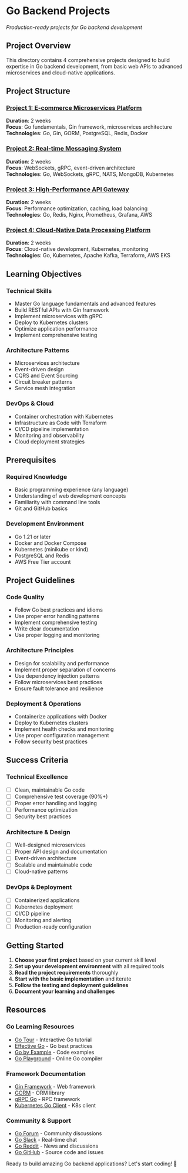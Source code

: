 # Go Backend Projects
*Production-ready projects for Go backend development*

## Project Overview
This directory contains 4 comprehensive projects designed to build expertise in Go backend development, from basic web APIs to advanced microservices and cloud-native applications.

## Project Structure

### [Project 1: E-commerce Microservices Platform](./Project_1_E_Commerce_Microservices.html)
**Duration**: 2 weeks  
**Focus**: Go fundamentals, Gin framework, microservices architecture  
**Technologies**: Go, Gin, GORM, PostgreSQL, Redis, Docker

### [Project 2: Real-time Messaging System](./Project_2_Real_Time_Messaging.html)
**Duration**: 2 weeks  
**Focus**: WebSockets, gRPC, event-driven architecture  
**Technologies**: Go, WebSockets, gRPC, NATS, MongoDB, Kubernetes

### [Project 3: High-Performance API Gateway](./Project_3_API_Gateway.html)
**Duration**: 2 weeks  
**Focus**: Performance optimization, caching, load balancing  
**Technologies**: Go, Redis, Nginx, Prometheus, Grafana, AWS

### [Project 4: Cloud-Native Data Processing Platform](./Project_4_Data_Processing.html)
**Duration**: 2 weeks  
**Focus**: Cloud-native development, Kubernetes, monitoring  
**Technologies**: Go, Kubernetes, Apache Kafka, Terraform, AWS EKS

## Learning Objectives

### **Technical Skills**
- Master Go language fundamentals and advanced features
- Build RESTful APIs with Gin framework
- Implement microservices with gRPC
- Deploy to Kubernetes clusters
- Optimize application performance
- Implement comprehensive testing

### **Architecture Patterns**
- Microservices architecture
- Event-driven design
- CQRS and Event Sourcing
- Circuit breaker patterns
- Service mesh integration

### **DevOps & Cloud**
- Container orchestration with Kubernetes
- Infrastructure as Code with Terraform
- CI/CD pipeline implementation
- Monitoring and observability
- Cloud deployment strategies

## Prerequisites

### **Required Knowledge**
- Basic programming experience (any language)
- Understanding of web development concepts
- Familiarity with command line tools
- Git and GitHub basics

### **Development Environment**
- Go 1.21 or later
- Docker and Docker Compose
- Kubernetes (minikube or kind)
- PostgreSQL and Redis
- AWS Free Tier account

## Project Guidelines

### **Code Quality**
- Follow Go best practices and idioms
- Use proper error handling patterns
- Implement comprehensive testing
- Write clear documentation
- Use proper logging and monitoring

### **Architecture Principles**
- Design for scalability and performance
- Implement proper separation of concerns
- Use dependency injection patterns
- Follow microservices best practices
- Ensure fault tolerance and resilience

### **Deployment & Operations**
- Containerize applications with Docker
- Deploy to Kubernetes clusters
- Implement health checks and monitoring
- Use proper configuration management
- Follow security best practices

## Success Criteria

### **Technical Excellence**
- [ ] Clean, maintainable Go code
- [ ] Comprehensive test coverage (90%+)
- [ ] Proper error handling and logging
- [ ] Performance optimization
- [ ] Security best practices

### **Architecture & Design**
- [ ] Well-designed microservices
- [ ] Proper API design and documentation
- [ ] Event-driven architecture
- [ ] Scalable and maintainable code
- [ ] Cloud-native patterns

### **DevOps & Deployment**
- [ ] Containerized applications
- [ ] Kubernetes deployment
- [ ] CI/CD pipeline
- [ ] Monitoring and alerting
- [ ] Production-ready configuration

## Getting Started

1. **Choose your first project** based on your current skill level
2. **Set up your development environment** with all required tools
3. **Read the project requirements** thoroughly
4. **Start with the basic implementation** and iterate
5. **Follow the testing and deployment guidelines**
6. **Document your learning and challenges**

## Resources

### **Go Learning Resources**
- [Go Tour](https://tour.golang.org/) - Interactive Go tutorial
- [Effective Go](https://golang.org/doc/effective_go.html) - Go best practices
- [Go by Example](https://gobyexample.com/) - Code examples
- [Go Playground](https://play.golang.org/) - Online Go compiler

### **Framework Documentation**
- [Gin Framework](https://gin-gonic.com/docs/) - Web framework
- [GORM](https://gorm.io/docs/) - ORM library
- [gRPC Go](https://grpc.io/docs/languages/go/) - RPC framework
- [Kubernetes Go Client](https://github.com/kubernetes/client-go) - K8s client

### **Community & Support**
- [Go Forum](https://forum.golangbridge.org/) - Community discussions
- [Go Slack](https://gophers.slack.com/) - Real-time chat
- [Go Reddit](https://www.reddit.com/r/golang/) - News and discussions
- [Go GitHub](https://github.com/golang/go) - Source code and issues

Ready to build amazing Go backend applications? Let's start coding! 🚀
